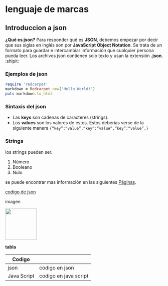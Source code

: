 # lenguaje de marcas
## Introduccion a json
**¿Qué es json?**
Para responder qué es __JSON__, debemos empezar por decir que sus siglas en inglés son por **JavaScript Object Notation**. Se trata de un formato para guardar e intercambiar información que cualquier persona pueda leer. Los archivos json contienen solo texto y usan la extensión __.json__. :shipit:
### Ejemplos de json
```ruby
require 'redcarpet'
markdown = Redcarpet.new("Hello World!")
puts markdown.to_html
```
### Sintaxis del json
+ Las __keys__ son cadenas de caracteres (strings).
+ Los __values__ son los valores de estos.
Estos deberias verse de la siguiente manera
```{“key”:“value”,“key”:“value”,“key”:“value”.}```  
### Strings
los strings pueden ser.
1. Número 
2. Booleano 
3. Nulo   

se puede encontrar mas información en las siguientes [Páginas](https://www.hostinger.es/tutoriales/que-es-json).  

[codigo de json ](/xml-json.json)  

 imagen  
 
<img src="https://encrypted-tbn0.gstatic.com/images?q=tbn:ANd9GcTGDIUkki5H74Bw1pAhmLke_Di1abS03q1JRw&s" width="100" heigth="100">  

__tabla__  

| Codigo |        |
| --- | --- |
| json | codigo en json |
| Java Script | codigo en java script |